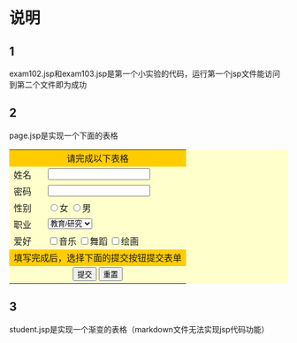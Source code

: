 # 说明

## 1
exam102.jsp和exam103.jsp是第一个小实验的代码，运行第一个jsp文件能访问到第二个文件即为成功

## 2
page.jsp是实现一个下面的表格

<form>
    <table width="400" bgcolor="#ffffcc">
        <tr>
            <td bgcolor="#ffcc00" colspan="2" align="center">请完成以下表格</td>
        </tr>
        <tr>
            <td>姓名</td>
            <td><input type="text"></td>
        </tr>
        <tr>
            <td>密码</td>
            <td><input type="text"></td>
        </tr>
        <tr>
            <td>性别</td>
            <td><input type="radio" name="girl">女
                <input type="radio" name="boy">男
            </td>
        </tr>
        <tr>
            <td>职业</td>
            <td><select>
                <option>教育/研究</option>
                <option>等等</option>
            </select></td>
        </tr>
        <tr>
            <td>爱好</td>
            <td><input type="checkbox" name="music">音乐
                <input type="checkbox" name="dance">舞蹈
                <input type="checkbox" name="paint">绘画
            </td>
        </tr>
        <tr bgcolor="#ffcc00">
            <td colspan="2" align="center">填写完成后，选择下面的提交按钮提交表单</td>
        </tr>
        <tr>
            <td align="center" colspan="2"><input type="button" value="提交">
                <input type="reset" value="重置"></td>
        </tr>
    </table>
</form>

## 3
student.jsp是实现一个渐变的表格（markdown文件无法实现jsp代码功能）
